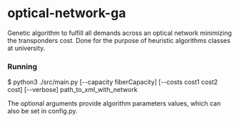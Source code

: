 # optical-network-ga
Genetic algorithm to fulfill all demands across an optical network minimizing the transponders cost.
Done for the purpose of heuristic algorithms classes at university.

### Running
$ python3 ./src/main.py [--capacity fiberCapacity] [--costs cost1 cost2 cost] [--verbose] path_to_xml_with_network

The optional arguments provide algorithm parameters values, which can also be set in config.py.
